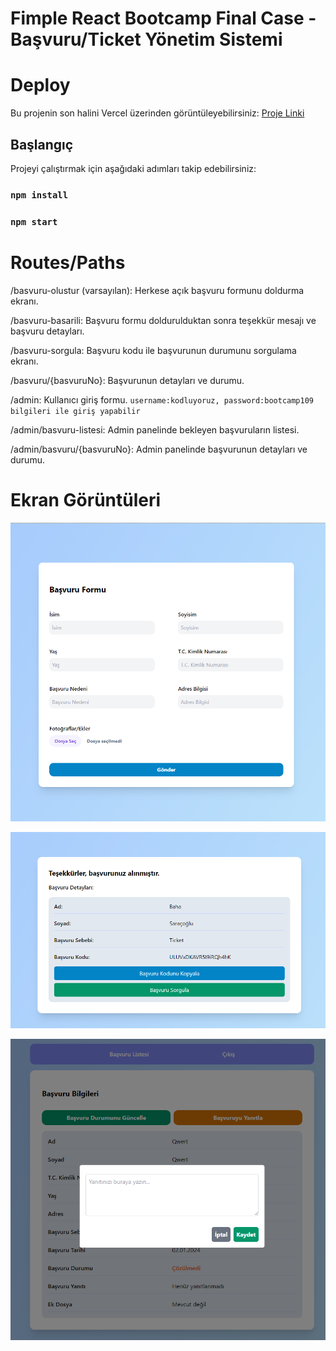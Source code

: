 # Fimple React Bootcamp Final Case - Başvuru/Ticket Yönetim Sistemi

# Deploy
Bu projenin son halini Vercel üzerinden görüntüleyebilirsiniz: [Proje Linki](https://baha-saracoglu-final-case-patika.vercel.app/basvuru-olustur)

## Başlangıç
Projeyi çalıştırmak için aşağıdaki adımları takip edebilirsiniz:
### `npm install`
### `npm start`

# Routes/Paths
/basvuru-olustur (varsayılan): Herkese açık başvuru formunu doldurma ekranı.

/basvuru-basarili: Başvuru formu doldurulduktan sonra teşekkür mesajı ve başvuru detayları.

/basvuru-sorgula: Başvuru kodu ile başvurunun durumunu sorgulama ekranı.

/basvuru/{basvuruNo}: Başvurunun detayları ve durumu.

/admin: Kullanıcı giriş formu. `username:kodluyoruz, password:bootcamp109 bilgileri ile giriş yapabilir`

/admin/basvuru-listesi: Admin panelinde bekleyen başvuruların listesi.

/admin/basvuru/{basvuruNo}: Admin panelinde başvurunun detayları ve durumu.

# Ekran Görüntüleri
![/basvuru-olustur ](https://github.com/bahasaracoglu/final-case-patika/blob/main/public/screenshots/Ekran%20g%C3%B6r%C3%BCnt%C3%BCs%C3%BC%202024-01-02%20065330.png)

![/basarili ](https://github.com/bahasaracoglu/final-case-patika/blob/main/public/screenshots/Ekran%20g%C3%B6r%C3%BCnt%C3%BCs%C3%BC%202024-01-02%20065404.png)

![/admin ](https://github.com/bahasaracoglu/final-case-patika/blob/main/public/screenshots/Ekran%20g%C3%B6r%C3%BCnt%C3%BCs%C3%BC%202024-01-02%20065512.png)
